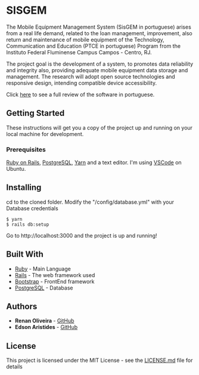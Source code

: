 # SISGEM

The Mobile Equipment Management System (SisGEM in portuguese) arises from a real life demand, related to the loan management, improvement, also return and maintenance of mobile equipment of the Technology, Communication and Education (PTCE in portuguese) Program from the Instituto Federal Fluminense Campus Campos - Centro, RJ.

The project goal is the development of a system, to promotes data reliability and integrity also, providing adequate mobile equipment data storage and management. The research will adopt open source technologies and responsive design, intending compatible device accessibility.

Click [here](http://bd.centro.iff.edu.br/jspui/bitstream/123456789/2384/1/Texto.pdf) to see a full review of the software in portuguese.

## Getting Started

These instructions will get you a copy of the project up and running on your local machine for development.

### Prerequisites

[Ruby on Rails](https://gorails.com/setup/ubuntu/19.10), [PostgreSQL](https://gorails.com/setup/ubuntu/19.10#database), [Yarn](https://classic.yarnpkg.com/en/docs/install/#debian-stable) and a text editor. I'm using [VSCode](https://code.visualstudio.com/Download) on Ubuntu.

## Installing
cd to the cloned folder. Modify the "/config/database.yml" with your Database credentials
```
$ yarn
$ rails db:setup
```
Go to http://localhost:3000 and the project is up and running!

## Built With

* [Ruby](https://www.ruby-lang.org/en/) - Main Language
* [Rails](https://rubyonrails.org/) - The web framework used
* [Bootstrap](https://getbootstrap.com/docs/3.3/) - FrontEnd framework
* [PostgreSQL](https://www.postgresql.org/) - Database

## Authors

* **Renan Oliveira** - [GitHub](https://github.com/lmaoclost)
* **Edson Aristides** - [GitHub](https://github.com/EdAristides)

## License

This project is licensed under the MIT License - see the [LICENSE.md](LICENSE.md) file for details